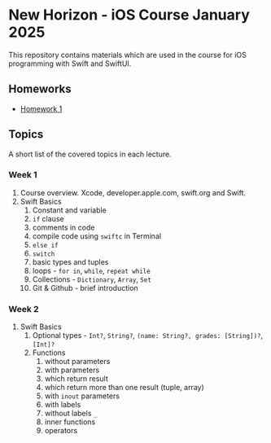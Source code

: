 # New Horizon - iOS Course January 2025

This repository contains materials which are used in the course for iOS programming with Swift and SwiftUI.

## Homeworks

* [Homework 1](./homework/week1.md)

## Topics

A short list of the covered topics in each lecture.

### Week 1 
1. Course overview. Xcode, developer.apple.com, swift.org and Swift.
1. Swift Basics
    1. Constant and variable
    1. `if` clause
    1. comments in code
    1. compile code using `swiftc` in Terminal
    1. `else if`
    1. `switch`
    1. basic types and tuples
    1. loops - `for in`, `while`, `repeat while`
    1. Collections - `Dictionary`, `Array`, `Set`
    1. Git & Github - brief introduction
### Week 2
1. Swift Basics
    1. Optional types - `Int?`, `String?`, `(name: String?, grades: [String])?`, `[Int]?`
    1. Functions 
        1. without parameters
        1. with parameters
        1. which return result
        1. which return more than one result (tuple, array)
        1. with `inout` parameters
        1. with labels 
        1. without labels `_`
        1. inner functions
        1. operators 
